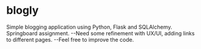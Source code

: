 # blogly
Simple blogging application using Python, Flask and SQLAlchemy. Springboard assignment.
--Need some refinement with UX/UI, adding links to different pages.
--Feel free to improve the code.
